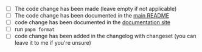 <!-- Thanks for publishing this PR! I really appreciate it! -->

- [ ] The code change has been made (leave empty if not applicable)
- [ ] The code change has been documented in the [main README](https://github.com/Ennoriel/svelte-awesome-slider/blob/master/README.md)
- [ ] code change has been documented in the [documentation site](https://github.com/Ennoriel/svelte-awesome-slider/blob/master/src/routes/%2Bpage.md)
- [ ] run `pnpm format`
- [ ] code change has been added in the changelog with changeset (you can leave it to me if you're unsure)
